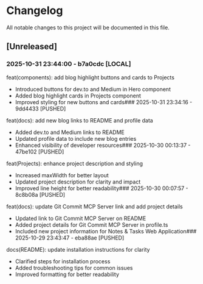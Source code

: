 # Changelog

All notable changes to this project will be documented in this file.

## [Unreleased]

### 2025-10-31 23:44:00 - b7a0cdc [LOCAL]

feat(components): add blog highlight buttons and cards to Projects

- Introduced buttons for dev.to and Medium in Hero component
- Added blog highlight cards in Projects component
- Improved styling for new buttons and cards### 2025-10-31 23:34:16 - 9dd4433 [PUSHED]

feat(docs): add new blog links to README and profile data

- Added dev.to and Medium links to README
- Updated profile data to include new blog entries
- Enhanced visibility of developer resources### 2025-10-30 00:13:37 - 47be102 [PUSHED]

feat(Projects): enhance project description and styling

- Increased maxWidth for better layout
- Updated project description for clarity and impact
- Improved line height for better readability### 2025-10-30 00:07:57 - 8c8b08a [PUSHED]

feat(docs): update Git Commit MCP Server link and add project details

- Updated link to Git Commit MCP Server on README
- Added project details for Git Commit MCP Server in profile.ts
- Included new project information for Notes & Tasks Web Application### 2025-10-29 23:43:47 - eba88ae [PUSHED]

docs(README): update installation instructions for clarity

- Clarified steps for installation process
- Added troubleshooting tips for common issues
- Improved formatting for better readability